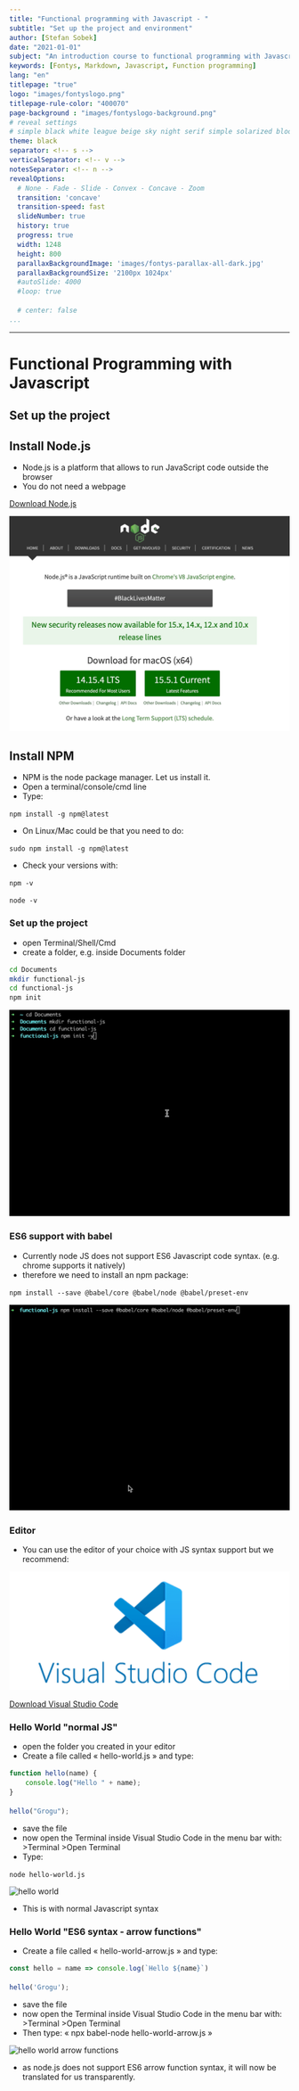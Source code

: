 ```yaml
---
title: "Functional programming with Javascript - "
subtitle: "Set up the project and environment"
author: [Stefan Sobek]
date: "2021-01-01"
subject: "An introduction course to functional programming with Javascript"
keywords: [Fontys, Markdown, Javascript, Function programming]
lang: "en"
titlepage: "true"
logo: "images/fontyslogo.png"
titlepage-rule-color: "400070"
page-background : "images/fontyslogo-background.png"
# reveal settings
# simple black white league beige sky night serif simple solarized blood moon
theme: black
separator: <!-- s -->
verticalSeparator: <!-- v -->
notesSeparator: <!-- n -->
revealOptions:
  # None - Fade - Slide - Convex - Concave - Zoom
  transition: 'concave'
  transition-speed: fast
  slideNumber: true
  history: true
  progress: true
  width: 1248
  height: 800
  parallaxBackgroundImage: 'images/fontys-parallax-all-dark.jpg'
  parallaxBackgroundSize: '2100px 1024px'
  #autoSlide: 4000
  #loop: true

  # center: false
...
```

---

# Functional Programming with Javascript

## Set up the project

<!-- s -->

## Install Node.js 

- Node.js is a platform that allows to run JavaScript code outside the browser<!-- .element: class="fragment fade-up" -->
- You do not need a webpage<!-- .element: class="fragment fade-up" -->

[Download Node.js](https://nodejs.org/en/)<!-- .element: class="fragment fade-up" -->

<!-- s -->

![Node.js](images/0-nodejs-download.jpg)

<!-- s -->

## Install NPM

- NPM is the node package manager. Let us install it.<!-- .element: class="fragment fade-up" -->
- Open a terminal/console/cmd line<!-- .element: class="fragment fade-up" -->
- Type:<!-- .element: class="fragment fade-up" -->

`npm install -g npm@latest`<!-- .element: class="fragment fade-up" -->

- On Linux/Mac could be that you need to do: <!-- .element: class="fragment fade-up" -->

`sudo npm install -g npm@latest`<!-- .element: class="fragment fade-up" -->

- Check your versions with:<!-- .element: class="fragment fade-up" -->

`npm -v` <!-- .element: class="fragment fade-up" -->

`node -v` <!-- .element: class="fragment fade-up" -->

<!-- s -->

### Set up the project

- open Terminal/Shell/Cmd<!-- .element: class="fragment fade-up" -->
- create a folder, e.g. inside Documents folder<!-- .element: class="fragment fade-up" -->

```bash
cd Documents
mkdir functional-js
cd functional-js
npm init
```
<!-- .element: class="fragment fade-up" -->

<!-- s -->

![npm-init-2](images/0-setup-npm-2.gif)

<!-- s -->

### ES6 support with babel

- Currently node JS does not support ES6 Javascript code syntax. (e.g. chrome supports it natively)<!-- .element: class="fragment fade-up" -->
- therefore we need to install an npm package:<!-- .element: class="fragment fade-up" -->

`npm install --save @babel/core @babel/node @babel/preset-env`<!-- .element: class="fragment fade-up" -->

<!-- s -->

![babel](images/0-setup-babel.gif)

<!-- s -->

### Editor

- You can use the editor of your choice with JS syntax support but we recommend:<!-- .element: class="fragment fade-up" -->

![VS Code](images/visual-studio-code-logo.png)<!-- .element: class="fragment fade-up" -->

[Download Visual Studio Code](https://code.visualstudio.com/)<!-- .element: class="fragment fade-up" -->

<!-- s -->

### Hello World "normal JS"

- open the folder you created in your editor<!-- .element: class="fragment fade-up" -->
- Create a file called « hello-world.js » and type:<!-- .element: class="fragment fade-up" -->

```javascript
function hello(name) {
    console.log("Hello " + name);
}

hello("Grogu");
```
<!-- .element: class="fragment fade-up" -->

- save the file<!-- .element: class="fragment fade-up" -->
- now open the Terminal inside Visual Studio Code in the menu bar with: >Terminal >Open Terminal<!-- .element: class="fragment fade-up" -->
- Type: <!-- .element: class="fragment fade-up" -->

`node hello-world.js`<!-- .element: class="fragment fade-up" -->

<!-- s -->

![hello world](images/0-hello-world.gif)

- This is with normal Javascript syntax

<!-- s -->

### Hello World "ES6 syntax - arrow functions"

- Create a file called « hello-world-arrow.js » and type:<!-- .element: class="fragment fade-up" -->

```javascript
const hello = name => console.log(`Hello ${name}`)

hello('Grogu');
```
<!-- .element: class="fragment fade-up" -->

- save the file<!-- .element: class="fragment fade-up" -->
- now open the Terminal inside Visual Studio Code in the menu bar with: >Terminal >Open Terminal<!-- .element: class="fragment fade-up" -->
- Then type: « npx babel-node hello-world-arrow.js »<!-- .element: class="fragment fade-up" -->

<!-- s -->

![hello world arrow functions](images/0-setup-hello-world-arrow.gif)

- as node.js does not support ES6 arrow function syntax, it will now be translated for us transparently.

